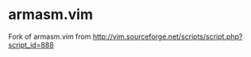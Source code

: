 armasm.vim
==========

Fork of armasm.vim from http://vim.sourceforge.net/scripts/script.php?script_id=888